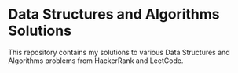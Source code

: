 # Data Structures and Algorithms Solutions

This repository contains my solutions to various Data Structures and Algorithms problems from HackerRank and LeetCode.


